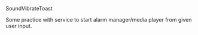 SoundVibrateToast

Some practice with service to start alarm manager/media player from given user input.
